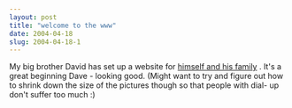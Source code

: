 ```yaml
---
layout: post
title: "welcome to the www"
date: 2004-04-18
slug: 2004-04-18-1
---
```


My big brother David has set up a website for  [himself and his family](http://home.comcast.net/~dmjhcuth/index.html) .  It&apos;s a great beginning Dave - looking good.  (Might want to try and figure out how to shrink down the size of the pictures though so that people with dial- up don&apos;t suffer too much :)
